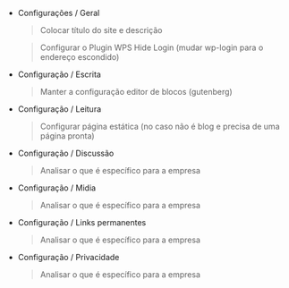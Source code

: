 - Configurações / Geral
    > Colocar título do site e descrição
    
    > Configurar o Plugin WPS Hide Login (mudar wp-login para o endereço escondido)

- Configuração / Escrita
    > Manter a configuração editor de blocos (gutenberg)

- Configuração / Leitura
    > Configurar página estática (no caso não é blog e precisa de uma página pronta)

- Configuração / Discussão
    > Analisar o que é específico para a empresa

- Configuração / Midia
    > Analisar o que é específico para a empresa

- Configuração / Links permanentes
    > Analisar o que é específico para a empresa

- Configuração / Privacidade
    > Analisar o que é específico para a empresa
